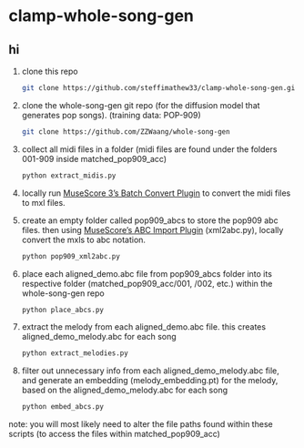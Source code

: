 # clamp-whole-song-gen
## hi
1. clone this repo

   ```bash
   git clone https://github.com/steffimathew33/clamp-whole-song-gen.git
   
2. clone the whole-song-gen git repo (for the diffusion model that generates pop songs). (training data: POP-909)

   ```bash
   git clone https://github.com/ZZWaang/whole-song-gen
3. collect all midi files in a folder (midi files are found under the folders 001-909 inside matched_pop909_acc)

   ```bash
   python extract_midis.py
4. locally run [MuseScore 3’s Batch Convert Plugin](https://musescore.org/en/project/batch-convert) to convert the midi files to mxl files.
5. create an empty folder called pop909_abcs to store the pop909 abc files. then using [MuseScore’s ABC Import Plugin](https://musescore.org/en/project/abc-importexport) (xml2abc.py), locally convert the mxls to abc notation.

   ```bash
   python pop909_xml2abc.py
6. place each aligned_demo.abc file from pop909_abcs folder into its respective folder (matched_pop909_acc/001, /002, etc.) within the whole-song-gen repo

   ```bash
   python place_abcs.py
7. extract the melody from each aligned_demo.abc file. this creates aligned_demo_melody.abc for each song

   ```bash
   python extract_melodies.py
8. filter out unnecessary info from each aligned_demo_melody.abc file, and generate an embedding (melody_embedding.pt) for the melody, based on the aligned_demo_melody.abc for each song

   ```bash
   python embed_abcs.py

note: you will most likely need to alter the file paths found within these scripts (to access the files within matched_pop909_acc)
